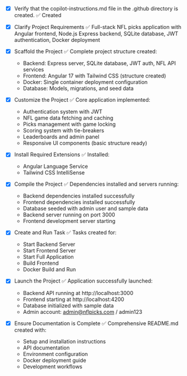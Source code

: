 <!-- Use this file to provide workspace-specific custom instructions to Copilot. For more details, visit https://code.visualstudio.com/docs/copilot/copilot-customization#_use-a-githubcopilotinstructionsmd-file -->
- [x] Verify that the copilot-instructions.md file in the .github directory is created. ✅ Created

- [x] Clarify Project Requirements ✅ Full-stack NFL picks application with Angular frontend, Node.js Express backend, SQLite database, JWT authentication, Docker deployment

- [x] Scaffold the Project ✅ Complete project structure created:
	- Backend: Express server, SQLite database, JWT auth, NFL API services
	- Frontend: Angular 17 with Tailwind CSS (structure created)
	- Docker: Single container deployment configuration
	- Database: Models, migrations, and seed data

- [x] Customize the Project ✅ Core application implemented:
	- Authentication system with JWT
	- NFL game data fetching and caching
	- Picks management with game locking
	- Scoring system with tie-breakers
	- Leaderboards and admin panel
	- Responsive UI components (basic structure ready)

- [x] Install Required Extensions ✅ Installed:
	- Angular Language Service
	- Tailwind CSS IntelliSense

- [x] Compile the Project ✅ Dependencies installed and servers running:
	- Backend dependencies installed successfully
	- Frontend dependencies installed successfully
	- Database seeded with admin user and sample data
	- Backend server running on port 3000
	- Frontend development server starting

- [x] Create and Run Task ✅ Tasks created for:
	- Start Backend Server
	- Start Frontend Server
	- Start Full Application
	- Build Frontend
	- Docker Build and Run

- [x] Launch the Project ✅ Application successfully launched:
	- Backend API running at http://localhost:3000
	- Frontend starting at http://localhost:4200
	- Database initialized with sample data
	- Admin account: admin@nflpicks.com / admin123

- [x] Ensure Documentation is Complete ✅ Comprehensive README.md created with:
	- Setup and installation instructions
	- API documentation
	- Environment configuration
	- Docker deployment guide
	- Development workflows
